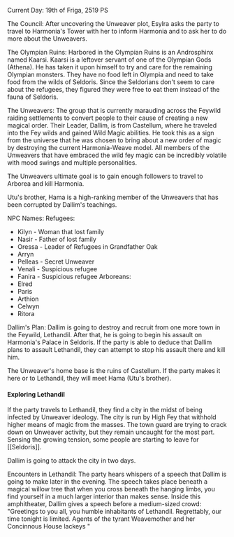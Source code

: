 Current Day: 19th of Friga, 2519 PS

The Council:
After uncovering the Unweaver plot, Esylra asks the party to travel to Harmonia's Tower with her to inform Harmonia and to ask her to do more about the Unweavers.

The Olympian Ruins:
Harbored in the Olympian Ruins is an Androsphinx named Kaarsi. Kaarsi is a leftover servant of one of the Olympian Gods (Athena). He has taken it upon himself to try and care for the remaining Olympian monsters. They have no food left in Olympia and need to take food from the wilds of Seldoris. Since the Seldorians don't seem to care about the refugees, they figured they were free to eat them instead of the fauna of Seldoris.

The Unweavers:
The group that is currently marauding across the Feywild raiding settlements to convert people to their cause of creating a new magical order. Their Leader, Dallim, is from Castellum, where he traveled into the Fey wilds and gained Wild Magic abilities. He took this as a sign from the universe that he was chosen to bring about a new order of magic by destroying the current Harmonia-Weave model. All members of the Unweavers that have embraced the wild fey magic can be incredibly volatile with mood swings and multiple personalities.

The Unweavers ultimate goal is to gain enough followers to travel to Arborea and kill Harmonia.

Utu's brother, Hama is a high-ranking member of the Unweavers that has been corrupted by Dallim's teachings.

NPC Names:
Refugees:
- Kilyn - Woman that lost family
- Nasir - Father of lost family
- Oressa - Leader of Refugees in Grandfather Oak
- Arryn
- Pelleas - Secret Unweaver
- Venali - Suspicious refugee
- Fanira - Suspicious refugee 
Arboreans:
- Elred
- Paris
- Arthion
- Celwyn
- Ritora

Dallim's Plan:
Dallim is going to destroy and recruit from one more town in the Feywild, Lethandil. After that, he is going to begin his assault on Harmonia's Palace in Seldoris. If the party is able to deduce that Dallim plans to assault Lethandil, they can attempt to stop his assault there and kill him.

The Unweaver's home base is the ruins of Castellum. If the party makes it here or to Lethandil, they will meet Hama (Utu's brother).

#### Exploring Lethandil
If the party travels to Lethandil, they find a city in the midst of being infected by Unweaver ideology. The city is run by High Fey that withhold higher means of magic from the masses. The town guard are trying to crack down on Unweaver activity, but they remain uncaught for the most part. Sensing the growing tension, some people are starting to leave for [[Seldoris]].

Dallim is going to attack the city in two days.

Encounters in Lethandil:
The party hears whispers of a speech that Dallim is going to make later in the evening. The speech takes place beneath a magical willow tree that when you cross beneath the hanging limbs, you find yourself in a much larger interior than makes sense. Inside this amphitheater, Dallim gives a speech before a medium-sized crowd:
"Greetings to you all, you humble inhabitants of Lethandil. Regrettably, our time tonight is limited. Agents of the tyrant Weavemother and her Concinnous House lackeys "